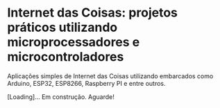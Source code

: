 # Internet das Coisas: projetos práticos utilizando microprocessadores e microcontroladores 

Aplicações simples de Internet das Coisas utilizando embarcados como Arduino, ESP32, ESP8266, Raspberry PI e entre outros.

[Loading]... Em construção. Aguarde!
